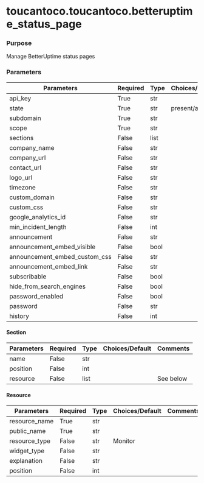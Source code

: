 # toucantoco.toucantoco.betteruptime_status_page

### Purpose
Manage BetterUptime status pages

### Parameters
| Parameters                      | Required   | Type   | Choices/Default   | Comments    |
|---------------------------------|------------|--------|-------------------|-------------|
| api_key                         | True       | str    |                   |             |
| state                           | True       | str    | present/absent    |             |
| subdomain                       | True       | str    |                   |             |
| scope                           | True       | str    |                   |             |
| sections                        | False      | list   |                   | See below   |
| company_name                    | False      | str    |                   |             |
| company_url                     | False      | str    |                   |             |
| contact_url                     | False      | str    |                   |             |
| logo_url                        | False      | str    |                   |             |
| timezone                        | False      | str    |                   |             |
| custom_domain                   | False      | str    |                   |             |
| custom_css                      | False      | str    |                   |             |
| google_analytics_id             | False      | str    |                   |             |
| min_incident_length             | False      | int    |                   |             |
| announcement                    | False      | str    |                   |             |
| announcement_embed_visible      | False      | bool   |                   |             |
| announcement_embed_custom_css   | False      | str    |                   |             |
| announcement_embed_link         | False      | str    |                   |             |
| subscribable                    | False      | bool   |                   |             |
| hide_from_search_engines        | False      | bool   |                   |             |
| password_enabled                | False      | bool   |                   |             |
| password                        | False      | str    |                   |             |
| history                         | False      | int    |                   |             |

#### Section
| Parameters | Required | Type | Choices/Default | Comments  |
|------------|----------|------|-----------------|-----------|
| name       | False    | str  |                 |           |
| position   | False    | int  |                 |           |
| resource   | False    | list |                 | See below |

#### Resource
| Parameters    | Required   | Type   | Choices/Default   | Comments    |
|---------------|------------|--------|-------------------|-------------|
| resource_name | True       | str    |                   |             |
| public_name   | True       | str    |                   |             |
| resource_type | False      | str    | Monitor           |             |
| widget_type   | False      | str    |                   |             |
| explanation   | False      | str    |                   |             |
| position      | False      | int    |                   |             |
